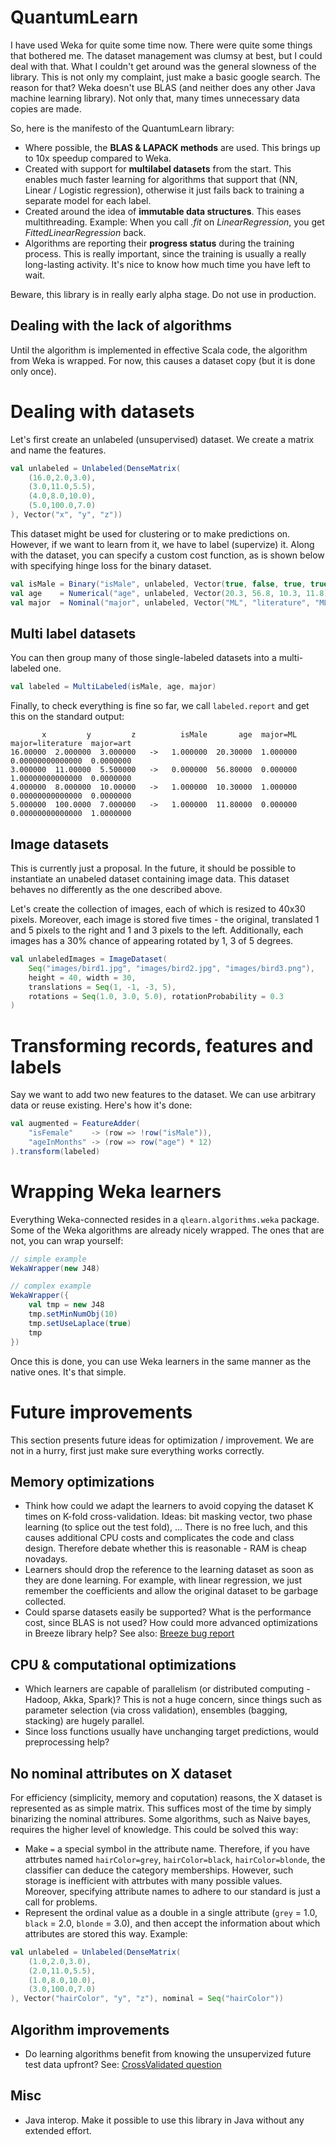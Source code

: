 QuantumLearn
===

I have used Weka for quite some time now. There were quite some things that bothered me. The dataset management was clumsy at best, but I could deal with that. What I couldn't get around was the general slowness of the library. This is not only my complaint, just make a basic google search. The reason for that? Weka doesn't use BLAS (and neither does any other Java machine learning library). Not only that, many times unnecessary data copies are made.

So, here is the manifesto of the QuantumLearn library:

* Where possible, the **BLAS & LAPACK methods** are used. This brings up to 10x speedup compared to Weka.
* Created with support for **multilabel datasets** from the start. This enables much faster learning for algorithms that support that (NN, Linear / Logistic regression), otherwise it just fails back to training a separate model for each label.
* Created around the idea of **immutable data structures**. This eases multithreading. Example: When you call *.fit* on *LinearRegression*, you get *FittedLinearRegression* back.
* Algorithms are reporting their **progress status** during the training process. This is really important, since the training is usually a really long-lasting activity. It's nice to know how much time you have left to wait.

Beware, this library is in really early alpha stage. Do not use in production.

Dealing with the lack of algorithms
---
Until the algorithm is implemented in effective Scala code, the algorithm from Weka is wrapped. For now, this causes a dataset copy (but it is done only once).

Dealing with datasets
===
Let's first create an unlabeled (unsupervised) dataset. We create a matrix and name the features.

```scala
val unlabeled = Unlabeled(DenseMatrix(
	(16.0,2.0,3.0),
	(3.0,11.0,5.5),
	(4.0,8.0,10.0),
	(5.0,100.0,7.0)
), Vector("x", "y", "z"))
```

This dataset might be used for clustering or to make predictions on. However, if we want to learn from it, we have to label (supervize) it. Along with the dataset, you can specify a custom cost function, as is shown below with specifying hinge loss for the binary dataset.

```scala
val isMale = Binary("isMale", unlabeled, Vector(true, false, true, true), loss = HingeLoss)
val age    = Numerical("age", unlabeled, Vector(20.3, 56.8, 10.3, 11.8))
val major  = Nominal("major", unlabeled, Vector("ML", "literature", "ML", "art"))
```

Multi label datasets
---

You can then group many of those single-labeled datasets into a multi-labeled one.

```scala
val labeled = MultiLabeled(isMale, age, major)
```

Finally, to check everything is fine so far, we call `labeled.report` and get this on the standard output:

```
       x         y         z          isMale       age  major=ML  major=literature  major=art
16.00000  2.000000  3.000000   ->   1.000000  20.30000  1.000000  0.00000000000000  0.0000000
3.000000  11.00000  5.500000   ->   0.000000  56.80000  0.000000  1.00000000000000  0.0000000
4.000000  8.000000  10.00000   ->   1.000000  10.30000  1.000000  0.00000000000000  0.0000000
5.000000  100.0000  7.000000   ->   1.000000  11.80000  0.000000  0.00000000000000  1.0000000
```

Image datasets
---
This is currently just a proposal. In the future, it should be possible to instantiate an unabeled dataset containing image data. This dataset behaves no differently as the one described above.

Let's create the collection of images, each of which is resized to 40x30 pixels. Moreover, each image is stored five times - the original, translated 1 and 5 pixels to the right and 1 and 3 pixels to the left. Additionally, each images has a 30% chance of appearing rotated by 1, 3 of 5 degrees.

```scala
val unlabeledImages = ImageDataset(
	Seq("images/bird1.jpg", "images/bird2.jpg", "images/bird3.png"),
	height = 40, width = 30,
	translations = Seq(1, -1, -3, 5),
	rotations = Seq(1.0, 3.0, 5.0), rotationProbability = 0.3
)
```

Transforming records, features and labels
===
Say we want to add two new features to the dataset. We can use arbitrary data or reuse existing. Here's how it's done:

```scala
val augmented = FeatureAdder(
	"isFemale"    -> (row => !row("isMale")),
	"ageInMonths" -> (row => row("age") * 12)
).transform(labeled)
```


Wrapping Weka learners
===

Everything Weka-connected resides in a `qlearn.algorithms.weka` package. Some of the Weka algorithms are already nicely wrapped. The ones that are not, you can wrap yourself:

```scala
// simple example
WekaWrapper(new J48)

// complex example
WekaWrapper({
	val tmp = new J48
	tmp.setMinNumObj(10)
	tmp.setUseLaplace(true)
	tmp
})
```

Once this is done, you can use Weka learners in the same manner as the native ones. It's that simple.

Future improvements
===
This section presents future ideas for optimization / improvement. We are not in a hurry, first just make sure everything works correctly.

Memory optimizations
---
* Think how could we adapt the learners to avoid copying the dataset K times on K-fold cross-validation. Ideas: bit masking vector, two phase learning (to splice out the test fold), ... There is no free luch, and this causes additional CPU costs and complicates the code and class design. Therefore debate whether this is reasonable - RAM is cheap novadays.
* Learners should drop the reference to the learning dataset as soon as they are done learning. For example, with linear regression, we just remember the coefficients and allow the original dataset to be garbage collected.
* Could sparse datasets easily be supported? What is the performance cost, since BLAS is not used? How could more advanced optimizations in Breeze library help? See also: [Breeze bug report](https://github.com/scalanlp/breeze/issues/360)

CPU & computational optimizations
---
* Which learners are capable of parallelism (or distributed computing - Hadoop, Akka, Spark)? This is not a huge concern, since things such as parameter selection (via cross validation), ensembles (bagging, stacking) are hugely parallel.
* Since loss functions usually have unchanging target predictions, would preprocessing help?

No nominal attributes on X dataset
---
For efficiency (simplicity, memory and coputation) reasons, the X dataset is represented as as simple matrix. This suffices most of the time by simply binarizing the nominal attribures. Some algorithms, such as Naive bayes, requires the higher level of knowledge. This could be solved this way:

* Make `=` a special symbol in the attribute name. Therefore, if you have attrbutes named `hairColor=grey`, `hairColor=black`, `hairColor=blonde`, the classifier can deduce the category memberships. However, such storage is inefficient with attrbutes with many possible values. Moreover, specifying attribute names to adhere to our standard is just a call for problems.
* Represent the ordinal value as a double in a single attribute (`grey` = 1.0, `black` = 2.0, `blonde` = 3.0), and then accept the information about which attributes are stored this way. Example:

```scala
val unlabeled = Unlabeled(DenseMatrix(
	(1.0,2.0,3.0),
	(2.0,11.0,5.5),
	(1.0,8.0,10.0),
	(3.0,100.0,7.0)
), Vector("hairColor", "y", "z"), nominal = Seq("hairColor"))
```

Algorithm improvements
---
* Do learning algorithms benefit from knowing the unsupervized future test data upfront? See: [CrossValidated question](https://stats.stackexchange.com/questions/156085/which-supervised-algorithms-benefit-from-knowing-future-inputs-upfront)

Misc
---
* Java interop. Make it possible to use this library in Java without any extended effort.
